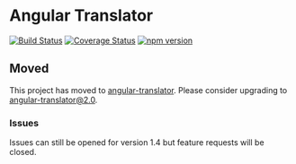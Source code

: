 # Angular Translator

[![Build Status](https://travis-ci.org/tflori/angular-translator.svg?branch=master)](https://travis-ci.org/tflori/angular-translator)
[![Coverage Status](https://coveralls.io/repos/github/tflori/angular-translator/badge.svg?branch=master)](https://coveralls.io/github/tflori/angular-translator?branch=master)
[![npm version](https://badge.fury.io/js/angular-translator.svg)](https://badge.fury.io/js/angular-translator)

## Moved

This project has moved to [angular-translator](https://www.npmjs.com/package/angular-translator). Please consider
upgrading to angular-translator@2.0.

### Issues

Issues can still be opened for version 1.4 but feature requests will be closed.
